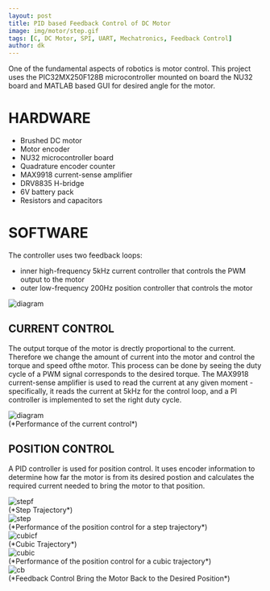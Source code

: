 ```yaml
---
layout: post
title: PID based Feedback Control of DC Motor
image: img/motor/step.gif
tags: [C, DC Motor, SPI, UART, Mechatronics, Feedback Control]
author: dk
---
```


One of the fundamental aspects of robotics is motor control. This project uses the PIC32MX250F128B microcontroller mounted on board the NU32 board and MATLAB based GUI for desired angle for the motor. 

# HARDWARE
- Brushed DC motor 
- Motor encoder
- NU32 microcontroller board
- Quadrature encoder counter
- MAX9918 current-sense amplifier
- DRV8835 H-bridge
- 6V battery pack
- Resistors and capacitors



# SOFTWARE

The controller uses two feedback loops: 
- inner high-frequency 5kHz current controller that controls the PWM output to the motor 
- outer low-frequency 200Hz position controller that controls the motor

<div class="post-flex-display">
    <img src="/img/motor/diagram.png" alt="diagram">
</div>


## CURRENT CONTROL

The output torque of the motor is drectly proportional to the current. Therefore we change the amount of current into the motor and control the torque and speed ofthe motor. This process can be done by seeing the duty cycle of a PWM signal corresponds to the desired torque. The MAX9918 current-sense amplifier is used to read the current at any given moment - specifically, it reads the current at 5kHz for the control loop, and a PI controller is implemented to set the right duty cycle.

<div class="post-flex-display">
    <img src="/img/motor/diagram.png" alt="diagram">
</div>
(*Performance of the current control*)


## POSITION CONTROL

A PID controller is used for position control. It uses encoder information to determine how far the motor is from its desired postion and calculates the required current needed to bring the motor to that position.



<div class="post-flex-display">
    <img src="/img/motor/step.gif" alt="stepf">
</div>
(*Step Trajectory*)


<div class="post-flex-display">
    <img src="/img/motor/step.png" alt="step">
</div>
(*Performance of the position control for a step trajectory*)



<div class="post-flex-display">
    <img src="/img/motor/cubic.gif" alt="cubicf">
</div>
(*Cubic Trajectory*)


<div class="post-flex-display">
    <img src="/img/motor/cubic.png" alt="cubic">
</div>
(*Performance of the position control for a cubic trajectory*)



<div class="post-flex-display">
    <img src="/img/motor/comeback.gif" alt="cb">
</div>
(*Feedback Control Bring the Motor Back to the Desired Position*)